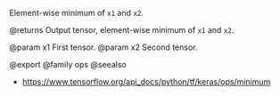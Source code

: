 Element-wise minimum of `x1` and `x2`.

@returns
    Output tensor, element-wise minimum of `x1` and `x2`.

@param x1 First tensor.
@param x2 Second tensor.

@export
@family ops
@seealso
+ <https://www.tensorflow.org/api_docs/python/tf/keras/ops/minimum>

